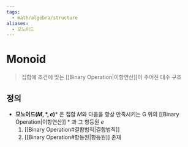```yaml
---
tags:
  - math/algebra/structure
aliases:
  - 모노이드
---
```

# Monoid

> 집합에 조건에 맞는 [[Binary Operation|이항연산]]이 주어진 대수 구조
## 정의 
+ **모노이드$(M,\ast, e)$*** 은 집합 $M$와 다음을 항상 만족시키는 G 위의 [[Binary Operation|이항연산]] $*$ 과 그 항등원 $e$
	1. [[Binary Operation#결합법칙|결합법칙]]
	2. [[Binary Operation#항등원|항등원]] 존재
